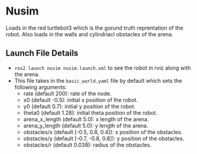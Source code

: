 # Nusim
Loads in the red turtlebot3 which is the gorund truth reprentation of the robot.
Also loads in the walls and cylindriacl obstacles of the arena.

## Launch File Details
* `ros2 launch nusim nusim.launch.xml` to see the robot in rviz along with the arena. 
* This file takes in the `basic_world.yaml` file by default which sets the following arguments: 
    - rate (default 200): rate of the node.
    - x0 (default -0.5): initial x position of the robot.
    - y0 (default 0.7): initial y position of the robot.
    - theta0 (default 1.28): initial theta position of the robot.
    - arena_x_length (default 5.0): x length of the arena.
    - arena_y_length (default 5.0): y length of the arena.
    - obstacles/x (default [-0.5, 0.8, 0.4]): x position of the obstacles.
    - obstacles/y (default [-0.7, -0.8, 0.8]): y position of the obstacles.
    - obstacles/r (default 0.038): radius of the obstacles.
